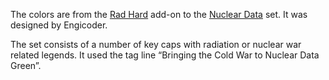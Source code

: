 The colors are from the [Rad Hard][rh] add-on to the [Nuclear Data][nd] set. It was designed by Engicoder. 

The set consists of a number of key caps with radiation or nuclear war related legends. It used the tag line “Bringing the Cold War to Nuclear Data Green”.

[nd]: http://keypuller.com/nuclear-data/
[rh]: http://keypuller.com/rad-hard/
